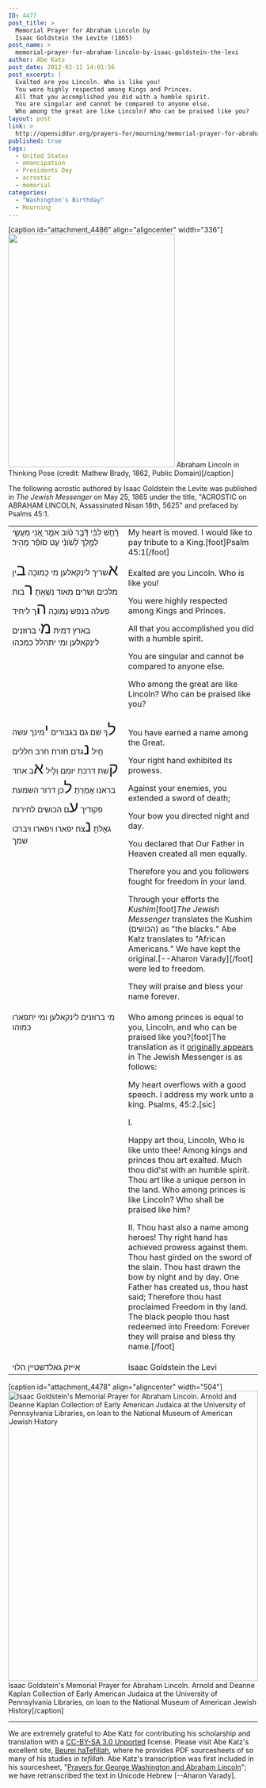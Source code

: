 ```yaml
---
ID: 4477
post_title: >
  Memorial Prayer for Abraham Lincoln by
  Isaac Goldstein the Levite (1865)
post_name: >
  memorial-prayer-for-abraham-lincoln-by-isaac-goldstein-the-levi
author: Abe Katz
post_date: 2012-02-11 14:01:56
post_excerpt: |
  Exalted are you Lincoln. Who is like you!
  You were highly respected among Kings and Princes.
  All that you accomplished you did with a humble spirit.
  You are singular and cannot be compared to anyone else.
  Who among the great are like Lincoln? Who can be praised like you?
layout: post
link: >
  http://opensiddur.org/prayers-for/mourning/memorial-prayer-for-abraham-lincoln-by-isaac-goldstein-the-levi/
published: true
tags:
  - United States
  - emancipation
  - Presidents Day
  - acrostic
  - memorial
categories:
  - "Washington's Birthday"
  - Mourning
---
```

[caption id="attachment_4486" align="aligncenter" width="336"]<a href="http://opensiddur.org/wp-content/uploads/2012/02/Abraham-Lincoln-by-Mathew-Brady-1862.jpg"><img src="http://opensiddur.org/wp-content/uploads/2012/02/Abraham-Lincoln-by-Mathew-Brady-1862.jpg" alt="" width="336" height="471" class="size-full wp-image-4486" /></a> Abraham Lincoln in Thinking Pose (credit: Mathew Brady, 1862, Public Domain)[/caption]

The following acrostic authored by Isaac Goldstein the Levite was published in <em>The Jewish Messenger</em> on May 25, 1865 under the title, "ACROSTIC on ABRAHAM LINCOLN, Assassinated Nisan 18th, 5625" and prefaced by Psalms 45:1. 

<table style="margin-left: auto;margin-right: auto;">
<tbody>
<tr>
<td style="vertical-align:top;" width="46%">
<div class="scribe"><span lang="he">
רָ֘חַ֤שׁ לִבִּ֨י דָּ֘בָ֤ר טֹ֗וב אֹמֵ֣ר אָ֭נִי מַעֲשַׂ֣י לְמֶ֑לֶךְ לְ֝שֹׁונִ֗י עֵ֤ט סֹופֵ֬ר מָהִֽיר׃ 
</span></div></td>
 
<td style="vertical-align:top;" width="53%"><div class="english">
My heart is moved. I would like to pay tribute to a King.[foot]Psalm 45:1[/foot]
</td></tr>
<tr><td style="vertical-align:top;" width="46%"><div class="liturgy"><span lang="he">
<span style="font-size: 2em;">א</span>שריך לינקאלען מי כָמוכָה
<span style="font-size: 2em;">ב</span>ין מלכים ושרים מאוד נִשְׁאֵתָ
<span style="font-size: 2em;">ר</span>בות פעלה בנפש נָמוכָה
<span style="font-size: 2em;">ה</span>ך ליחיד בארץ דמית
<span style="font-size: 2em;">מ</span>י ברוזנים לינקאלען ומי יתהלל כמכהו
</span></div></td>
 
<td style="vertical-align:top;" width="53%"><div class="english">

Exalted are you Lincoln. Who is like you!

You were highly respected among Kings and Princes.

All that you accomplished you did with a humble spirit.

You are singular and cannot be compared to anyone else.

Who among the great are like Lincoln? Who can be praised like you?
</td></tr>
<tr><td style="vertical-align:top;" width="46%"><div class="liturgy"><span lang="he">
<span style="font-size: 2em;">ל</span>ךָ שם גם בגבורים
<span style="font-size: 2em;">י</span>מינך עשה חָיִל
<span style="font-size: 2em;">נ</span>גדם חזרת חרב חללים
<span style="font-size: 2em;">ק</span>שת דרכת יומם וְלָיִל
<span style="font-size: 2em;">א</span>ב אחד בראנו אָמַרְתָ
<span style="font-size: 2em;">ל</span>כן דרור השמעת פקודיך
<span style="font-size: 2em;">ע</span>ם הכושים לחירות גאָלתָ
<span style="font-size: 2em;">נ</span>צח יפארו ויפארו ויברכו שמך
</span></div></td>
 
<td style="vertical-align:top;" width="53%"><div class="english">

You have earned a name among the Great.

Your right hand exhibited its prowess.

Against your enemies, you extended a sword of death;

Your bow you directed night and day.

You declared that Our Father in Heaven created all men equally.

Therefore you and you followers fought for freedom in your land.

Through your efforts the <em>Kushim</em>[foot]<em>The Jewish Messenger</em> translates the Kushim (<span class="hebrew">הכושים</span>) as "the blacks." Abe Katz translates to "African Americans." We have kept the original.[--Aharon Varady][/foot] were led to freedom.

They will praise and bless your name forever.
</td></tr>
<tr><td style="vertical-align:top;" width="46%"><div class="liturgy"><span lang="he">
מי ברוזנים לינקאלען ומי יתפארו כמוהו
</span></div></td>
 
<td style="vertical-align:top;" width="53%"><div class="english">
Who among princes is equal to you, Lincoln, and who can be praised like you?[foot]The translation as it <a href="http://www.stevens-tech.edu/golem/llevine/history/lincoln_jews.pdf">originally appears</a> in The Jewish Messenger is as follows:

My heart overflows with a good speech. I address my work unto a king. Psalms, 45:2.[sic]

I.

Happy art thou, Lincoln, Who is like unto thee!
Among kings and princes thou art exalted.
Much thou did'st with an humble spirit.
Thou art like a unique person in the land.
Who among princes is like Lincoln?
Who shall be praised like him?

II.
Thou hast also a name among heroes!
Thy right hand has achieved prowess against them.
Thou hast girded on the sword of the slain.
Thou hast drawn the bow by night and by day.
One Father has created us, thou hast said;
Therefore thou hast proclaimed Freedom in thy land.
The black people thou hast redeemed into Freedom:
Forever they will praise and bless thy name.[/foot]
</td></tr>
<tr><td style="vertical-align:top;" width="46%"><div class="liturgy"><span lang="he">
אייזק גאלדשטיין הלוי
</span></div></td>
 
<td style="vertical-align:top;" width="53%"><div class="english">
Isaac Goldstein the Levi
</td></tr></tbody></tbody></table>
[caption id="attachment_4478" align="aligncenter" width="504"]<a href="http://opensiddur.org/wp-content/uploads/2012/02/Presidential_Prayers_Page_4_Image_0001.jpg" rel="attachment wp-att-4478"><img src="http://opensiddur.org/wp-content/uploads/2012/02/Presidential_Prayers_Page_4_Image_0001.jpg" alt="Isaac Goldstein&#039;s Memorial Prayer for Abraham Lincoln. Arnold and Deanne Kaplan Collection of Early American Judaica at the University of Pennsylvania Libraries, on loan to the National Museum of American Jewish History" width="504" height="585" class="size-full wp-image-4478" /></a> Isaac Goldstein's Memorial Prayer for Abraham Lincoln. Arnold and Deanne Kaplan Collection of Early American Judaica at the University of Pennsylvania Libraries, on loan to the National Museum of American Jewish History[/caption]

<hr />
We are extremely grateful to Abe Katz for contributing his scholarship and translation with a <a href="http://creativecommons.org/licenses/by-sa/3.0/">CC-BY-SA 3.0 Unported</a> license. Please visit Abe Katz's excellent site, <a href="http://www.beureihatefila.com/">Beurei haTefillah</a>, where he provides PDF sourcesheets of so many of his studies in <em>tefillah</em>. Abe Katz's transcription was first included in his sourcesheet, "<a href="http://www.beureihatefila.com/files/Presidential_Prayers.pdf">Prayers for George Washington and Abraham Lincoln</a>"; we have retranscribed the text in Unicode Hebrew [--Aharon Varady].